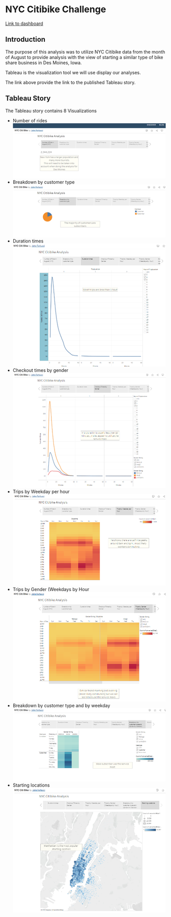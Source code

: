 # NYC Citibike Challenge

[Link to dashboard](https://public.tableau.com/app/profile/john.fortucci/viz/NYCCitiBike_16520740038970/NYCCitibike?publish=yes
 "Link to dashboard")


## Introduction

The purpose of this analysis was to utilize NYC Citibike data from the month of August to provide analysis with the view of starting a similar type of bike share business in Des Moines, Iowa. 

Tableau is the visualization tool we will use display our analyses.

The link above provide the link to the published Tableau story.

## Tableau Story

The Tableau story contains 8 Visualizations

- Number of rides
![Fileter Live Image](/Resources/Story_S1.PNG)
- Breakdown by customer type
![Fileter Live Image](/Resources/Story_S2.PNG)
- Duration times
![Fileter Live Image](/Resources/Story_S3.PNG)
- Checkout times by gender
![Fileter Live Image](/Resources/Story_S4.PNG)
- Trips by Weekday per hour
![Fileter Live Image](/Resources/Story_S5.PNG)
- Trips by Gender (Weekdays by Hour
![Fileter Live Image](/Resources/Story_S6.PNG)
- Breakdown by customer type and by weekday
![Fileter Live Image](/Resources/Story_S7.PNG)
- Starting locations
![Fileter Live Image](/Resources/Story_S8.PNG)
